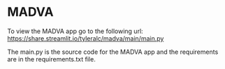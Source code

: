 # MADVA
To view the MADVA app go to the following url:
https://share.streamlit.io/tyleralc/madva/main/main.py

The main.py is the source code for the MADVA app and the requirements are in the requirements.txt file. 
